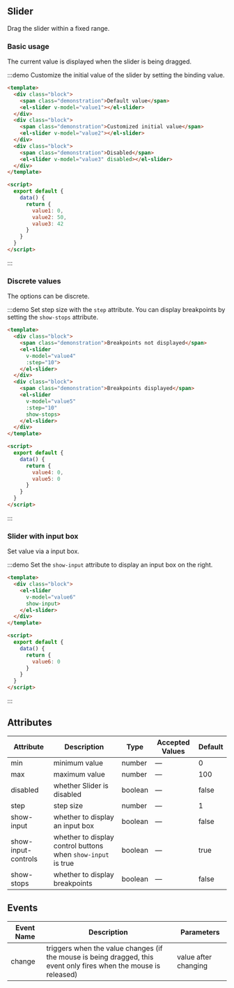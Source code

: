 <script>
  export default {
    data() {
      return {
        value1: 0,
        value2: 50,
        value3: 42,
        value4: 0,
        value5: 0,
        value6: 0
      };
    }
  }
</script>

## Slider 

Drag the slider within a fixed range.

### Basic usage

The current value is displayed when the slider is being dragged.

:::demo Customize the initial value of the slider by setting the binding value.

```html
<template>
  <div class="block">
    <span class="demonstration">Default value</span>
    <el-slider v-model="value1"></el-slider>  
  </div>
  <div class="block">
    <span class="demonstration">Customized initial value</span>
    <el-slider v-model="value2"></el-slider>
  </div>
  <div class="block">
    <span class="demonstration">Disabled</span>
    <el-slider v-model="value3" disabled></el-slider>
  </div>
</template>

<script>
  export default {
    data() {
      return {
        value1: 0,
        value2: 50,
        value3: 42
      }
    }
  }
</script>
```
:::

### Discrete values

The options can be discrete.

:::demo Set step size with the `step` attribute. You can display breakpoints by setting the `show-stops` attribute.

```html
<template>
  <div class="block">
    <span class="demonstration">Breakpoints not displayed</span>
    <el-slider
      v-model="value4"
      :step="10">
    </el-slider>  
  </div>
  <div class="block">
    <span class="demonstration">Breakpoints displayed</span>
    <el-slider
      v-model="value5"
      :step="10"
      show-stops>
    </el-slider>
  </div>
</template>

<script>
  export default {
    data() {
      return {
        value4: 0,
        value5: 0
      }
    }
  }
</script>
```
:::

### Slider with input box

Set value via a input box.

:::demo Set the `show-input` attribute to display an input box on the right.

```html
<template>
  <div class="block">
    <el-slider
      v-model="value6"
      show-input>
    </el-slider>  
  </div>
</template>

<script>
  export default {
    data() {
      return {
        value6: 0
      }
    }
  }
</script>
```
:::

## Attributes
| Attribute      | Description          | Type      | Accepted Values       | Default  |
|---------- |-------------- |---------- |--------------------------------  |-------- |
| min | minimum value | number | — | 0 |
| max | maximum value | number | — | 100 |
| disabled | whether Slider is disabled | boolean | — | false |
| step | step size | number | — | 1 |
| show-input | whether to display an input box | boolean | — | false |
| show-input-controls | whether to display control buttons when `show-input` is true | boolean | — | true |
| show-stops | whether to display breakpoints | boolean | — | false |

## Events
| Event Name | Description | Parameters |
|---------- |-------- |---------- |
| change | triggers when the value changes (if the mouse is being dragged, this event only fires when the mouse is released) | value after changing |

